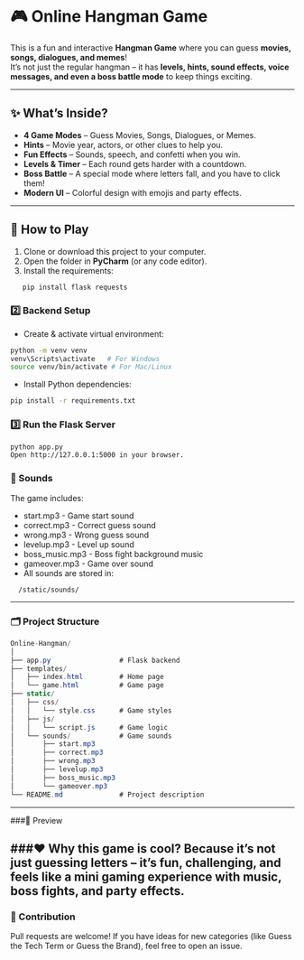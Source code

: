 # 🎮 Online Hangman Game

This is a fun and interactive **Hangman Game** where you can guess **movies, songs, dialogues, and memes**!  
It’s not just the regular hangman – it has **levels, hints, sound effects, voice messages, and even a boss battle mode** to keep things exciting.

---

## ✨ What’s Inside?
- **4 Game Modes** – Guess Movies, Songs, Dialogues, or Memes.
- **Hints** – Movie year, actors, or other clues to help you.
- **Fun Effects** – Sounds, speech, and confetti when you win.
- **Levels & Timer** – Each round gets harder with a countdown.
- **Boss Battle** – A special mode where letters fall, and you have to click them!
- **Modern UI** – Colorful design with emojis and party effects.

---

## 🚀 How to Play
1. Clone or download this project to your computer.
2. Open the folder in **PyCharm** (or any code editor).
3. Install the requirements:
```bash
   pip install flask requests

```
### 2️⃣ Backend Setup
- Create & activate virtual environment:
```bash
python -m venv venv
venv\Scripts\activate   # For Windows
source venv/bin/activate # For Mac/Linux
```
- Install Python dependencies:
```bash
pip install -r requirements.txt
```
### 3️⃣ Run the Flask Server
```bash
python app.py
Open http://127.0.0.1:5000 in your browser.
```
### 🎵 Sounds
The game includes:

- start.mp3 - Game start sound
- correct.mp3 - Correct guess sound
- wrong.mp3 - Wrong guess sound
- levelup.mp3 - Level up sound
- boss_music.mp3 - Boss fight background music
- gameover.mp3 - Game over sound
- All sounds are stored in:
```arduino
  /static/sounds/
```
---
### 🗂️ Project Structure
```csharp
Online-Hangman/
│
├── app.py                 # Flask backend
├── templates/
│   ├── index.html         # Home page
│   └── game.html          # Game page
├── static/
│   ├── css/
│   │   └── style.css      # Game styles
│   ├── js/
│   │   └── script.js      # Game logic
│   └── sounds/            # Game sounds
│       ├── start.mp3
│       ├── correct.mp3
│       ├── wrong.mp3
│       ├── levelup.mp3
│       ├── boss_music.mp3
│       └── gameover.mp3
└── README.md              # Project description

```
---
###📸 Preview



###❤️ Why this game is cool?
Because it’s not just guessing letters –
it’s fun, challenging, and feels like a mini gaming experience with music, boss fights, and party effects.
---
### 🤝 Contribution
Pull requests are welcome! If you have ideas for new categories (like Guess the Tech Term or Guess the Brand), feel free to open an issue.



  
